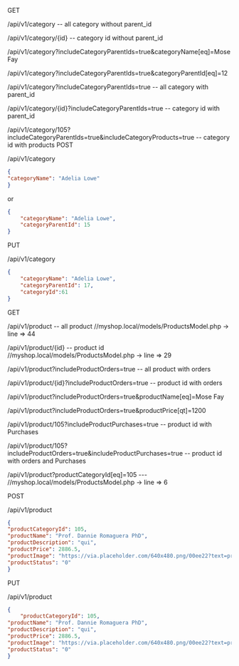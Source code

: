 GET

/api/v1/category  -- all category without parent_id

/api/v1/category/{id}  --  category id without parent_id

/api/v1/category?includeCategoryParentIds=true&categoryName[eq]=Mose Fay

/api/v1/category?includeCategoryParentIds=true&categoryParentId[eq]=12

/api/v1/category?includeCategoryParentIds=true   -- all category with parent_id

/api/v1/category/{id}?includeCategoryParentIds=true   -- category id with parent_id

/api/v1/category/105?includeCategoryParentIds=true&includeCategoryProducts=true   -- category id with products
POST

/api/v1/category

```json
{
"categoryName": "Adelia Lowe"
}
```
or

```json
{
    "categoryName": "Adelia Lowe",
    "categoryParentId": 15
}
```


PUT

/api/v1/category

```json
{
    "categoryName": "Adelia Lowe",
    "categoryParentId": 17,
    "categoryId":61
}
```


GET

/api/v1/product  -- all product //myshop.local/models/ProductsModel.php -> line => 44

/api/v1/product/{id}  --  product id //myshop.local/models/ProductsModel.php -> line => 29

/api/v1/product?includeProductOrders=true   -- all product with orders

/api/v1/product/{id}?includeProductOrders=true   -- product id with orders

/api/v1/product?includeProductOrders=true&productName[eq]=Mose Fay

/api/v1/product?includeProductOrders=true&productPrice[qt]=1200

/api/v1/product/105?includeProductPurchases=true   -- product id with  Purchases

/api/v1/product/105?includeProductOrders=true&includeProductPurchases=true   -- product id with orders and Purchases

/api/v1/product?productCategoryId[eq]=105  --- //myshop.local/models/ProductsModel.php -> line => 6













POST

/api/v1/product

```json
{
"productCategoryId": 105,
"productName": "Prof. Dannie Romaguera PhD",
"productDescription": "qui",
"productPrice": 2886.5,
"productImage": "https://via.placeholder.com/640x480.png/00ee22?text=product+nesciunt",
"productStatus": "0"
}
```

PUT

/api/v1/product

```json
{
    "productCategoryId": 105,
"productName": "Prof. Dannie Romaguera PhD",
"productDescription": "qui",
"productPrice": 2886.5,
"productImage": "https://via.placeholder.com/640x480.png/00ee22?text=product+nesciunt",
"productStatus": "0"
}
```


